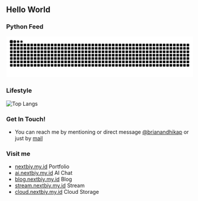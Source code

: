 ## Hello World

### Python Feed
![Snake animation](https://raw.githubusercontent.com/brianandhikap/brianandhika/output/github-contribution-grid-snake-dark.svg)

### Lifestyle
![Top Langs](https://github-readme-stats.vercel.app/api/top-langs/?username=brianandhikap&layout=compact)

### Get In Touch!
- You can reach me by mentioning or direct message [@brianandhikap](https://instagram.com/brianandhikap) or just by [mail](mailto:r.brianandhikap@gmail.com)

### Visit me
- [nextbiy.my.id](https://nextbiy.my.id) Portfolio
- [ai.nextbiy.my.id](https://ai.nextbiy.my.id) AI Chat
- [blog.nextbiy.my.id](https://blog.nextbiy.my.id) Blog
- [stream.nextbiy.my.id](https://stream.nextbiy.my.id/) Stream
- [cloud.nextbiy.my.id](https://cloud.nextbiy.my.id) Cloud Storage
